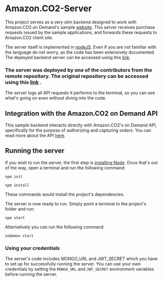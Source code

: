 # Amazon.CO2-Server

This project serves as a very slim backend designed to work with Amazon.CO2 on Demand's sample [website](https://heroic-valkyrie-d7ef27.netlify.app/). This server receives purchase requests issued by the sample applications, and forwards these requests to Amazon.CO2 client site.

The server itself is implemented in [nodeJS](https://nodejs.org/en/about). Even if you are not familiar with the language do not worry, as the code has been extensively documented. The deployed backend server can be accessed using this [link](https://graceful-foal-hose.cyclic.app).

### The server was deployed by one of the contributors from the remote repository. The original repository can be accessed using  this [link](https://github.com/chinmayagarwal03/Amazon.CO2-Server) .

The server logs all API requests it performs to the terminal, so you can see what's going on even without diving into the code.

## Integration with the Amazon.CO2 on Demand API
This sample backend interacts directly with Amazon.CO2's on Demand API, specifically for the purpose of authorizing and capturing orders. You can read more about the API [here](https://documenter.getpostman.com/view/21719363/2s9YRCVAPa#7c92258f-98d2-4b20-a60a-1265bc639134).

## Running the server
If you wish to run the server, the first step is [installing Node](https://nodejs.org/en/download).
Once that's out of the way, open a terminal and run the following command:

```
npm init
```
```
npm install
```

These commands would install the project's dependencies. 


The server is now ready to run. Simply point a terminal to the project's folder and run:

```
npm start
```

Alternatively you can run the following command 
```
nodemon start
```

### Using your credentials
The server's code includes MONGO_URL and JWT_SECRET which you have to set up for successfully running the server. You can use your own credentials by setting the `MONGO_URL` and `JWT_SECRET` environment variables before running the server. 
